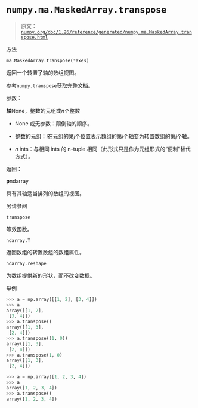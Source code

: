 # `numpy.ma.MaskedArray.transpose`

> 原文：[`numpy.org/doc/1.26/reference/generated/numpy.ma.MaskedArray.transpose.html`](https://numpy.org/doc/1.26/reference/generated/numpy.ma.MaskedArray.transpose.html)

方法

```py
ma.MaskedArray.transpose(*axes)
```

返回一个转置了轴的数组视图。

参考`numpy.transpose`获取完整文档。

参数：

**轴**None，整数的元组或*n*个整数

+   None 或无参数：颠倒轴的顺序。

+   整数的元组：*i*在元组的第*j*个位置表示数组的第*i*个轴变为转置数组的第*j*个轴。

+   *n* ints：与相同 ints 的 n-tuple 相同（此形式只是作为元组形式的“便利”替代方式）。

返回：

**p**ndarray

具有其轴适当排列的数组的视图。

另请参阅

`transpose`

等效函数。

`ndarray.T`

返回数组的转置数组的数组属性。

`ndarray.reshape`

为数组提供新的形状，而不改变数据。

举例

```py
>>> a = np.array([[1, 2], [3, 4]])
>>> a
array([[1, 2],
 [3, 4]])
>>> a.transpose()
array([[1, 3],
 [2, 4]])
>>> a.transpose((1, 0))
array([[1, 3],
 [2, 4]])
>>> a.transpose(1, 0)
array([[1, 3],
 [2, 4]]) 
```

```py
>>> a = np.array([1, 2, 3, 4])
>>> a
array([1, 2, 3, 4])
>>> a.transpose()
array([1, 2, 3, 4]) 
```
